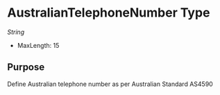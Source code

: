 # AustralianTelephoneNumber Type

*String*

- MaxLength: 15

## Purpose

Define Australian telephone number as per Australian Standard AS4590
